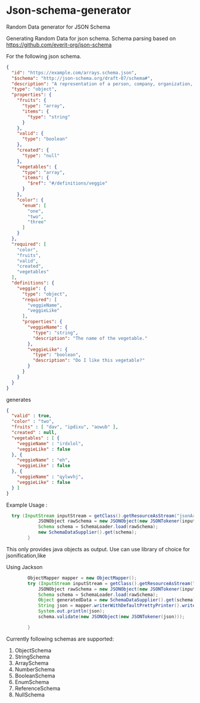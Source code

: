 # Json-schema-generator
Random Data  generator for JSON Schema

Generating Random Data for json schema. Schema parsing based on https://github.com/everit-org/json-schema

For the following json schema. 

```json
{
  "id": "https://example.com/arrays.schema.json",
  "$schema": "http://json-schema.org/draft-07/schema#",
  "description": "A representation of a person, company, organization, or place",
  "type": "object",
  "properties": {
    "fruits": {
      "type": "array",
      "items": {
        "type": "string"
      }
    },
    "valid": {
      "type": "boolean"
    },
    "created": {
      "type": "null"
    },
    "vegetables": {
      "type": "array",
      "items": {
        "$ref": "#/definitions/veggie"
      }
    },
    "color": {
      "enum": [
        "one",
        "two",
        "three"
      ]
    }
  },
  "required": [
    "color",
    "fruits",
    "valid",
    "created",
    "vegetables"
  ],
  "definitions": {
    "veggie": {
      "type": "object",
      "required": [
        "veggieName",
        "veggieLike"
      ],
      "properties": {
        "veggieName": {
          "type": "string",
          "description": "The name of the vegetable."
        },
        "veggieLike": {
          "type": "boolean",
          "description": "Do I like this vegetable?"
        }
      }
    }
  }
}
```

generates
```json
{
  "valid" : true,
  "color" : "two",
  "fruits" : [ "dav", "ipdixu", "aowub" ],
  "created" : null,
  "vegetables" : [ {
    "veggieName" : "irdxlol",
    "veggieLike" : false
  }, {
    "veggieName" : "eh",
    "veggieLike" : false
  }, {
    "veggieName" : "qylwvhj",
    "veggieLike" : false
  } ]
}
```

Example Usage :

```java
  try (InputStream inputStream = getClass().getResourceAsStream("jsonArraySchemaWithObject.json")) {
            JSONObject rawSchema = new JSONObject(new JSONTokener(inputStream));
            Schema schema = SchemaLoader.load(rawSchema);
            new SchemaDataSupplier().get(schema);
        } 
```
This only provides java objects as output. Use can use library of choice for jsonification,like

Using Jackson

```java
        ObjectMapper mapper = new ObjectMapper();
        try (InputStream inputStream = getClass().getResourceAsStream("jsonArraySchemaWithObject.json")) {
            JSONObject rawSchema = new JSONObject(new JSONTokener(inputStream));
            Schema schema = SchemaLoader.load(rawSchema);
            Object generatedData = new SchemaDataSupplier().get(schema);
            String json = mapper.writerWithDefaultPrettyPrinter().writeValueAsString(generatedData);
            System.out.println(json);
            schema.validate(new JSONObject(new JSONTokener(json)));

        } 
```

Currently following schemas are supported:

1. ObjectSchema
2. StringSchema
3. ArraySchema
4. NumberSchema
5. BooleanSchema
6. EnumSchema
7. ReferenceSchema
8. NullSchema



